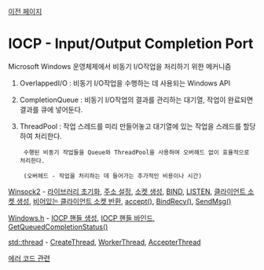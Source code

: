 [이전 페이지](https://github.com/kksoo0131/Study)
# IOCP - Input/Output Completion Port

  Microsoft Windows 운영체제에서 비동기 I/O작업을 처리하기 위한 메커니즘
  

1. OverlappedI/O : 비동기 I/O작업을 수행하는 데 사용되는 Windows API

2. CompletionQueue : 비동기 I/O작업의 결과를 관리하는 대기열, 작업이 완료되면 결과를 큐에 넣어둔다.

3. ThreadPool : 작업 스레드를 미리 만들어놓고 대기열에 있는 작업을 스레드를 할당하여 처리한다.

        수행된 비동기 작업들을 Queue와 ThreadPool을 사용하여 오버헤드 없이 효율적으로 처리한다.
        
        (오버헤드 - 작업을 처리하는 데 들어가는 추가적인 비용이나 시간)
	

[Winsock2](https://github.com/kksoo0131/Study/tree/main/IOCP/Winsock) - [라이브러리 초기화](https://github.com/kksoo0131/Study/blob/main/IOCP/Winsock/%EB%9D%BC%EC%9D%B4%EB%B8%8C%EB%9F%AC%EB%A6%AC%20%EC%B4%88%EA%B8%B0%ED%99%94.cpp), [주소 설정](https://github.com/kksoo0131/Study/blob/main/IOCP/Winsock/%EC%A3%BC%EC%86%8C%20%EC%84%A4%EC%A0%95.cpp), [소켓 생성](https://github.com/kksoo0131/Study/blob/main/IOCP/Winsock/%EC%86%8C%EC%BC%93%20%EC%83%9D%EC%84%B1.cpp), [BIND](https://github.com/kksoo0131/Study/blob/main/IOCP/Winsock/BIND.cpp), [LISTEN](https://github.com/kksoo0131/Study/blob/main/IOCP/Winsock/LISTESN.cpp), 
[클라이언트 소켓 생성](https://github.com/kksoo0131/Study/blob/main/IOCP/Winsock/%ED%81%B4%EB%9D%BC%EC%9D%B4%EC%96%B8%ED%8A%B8%20%EC%86%8C%EC%BC%93%20%EC%83%9D%EC%84%B1.cpp), [비어있는 클라이언트 소켓 반환](https://github.com/kksoo0131/Study/blob/main/IOCP/Winsock/%EB%B9%84%EC%96%B4%EC%9E%88%EB%8A%94%20%ED%81%B4%EB%9D%BC%EC%9D%B4%EC%96%B8%ED%8A%B8%20%EC%86%8C%EC%BC%93%20%EB%B0%98%ED%99%98.cpp), [accept()](https://github.com/kksoo0131/Study/blob/main/IOCP/Winsock/accept().cpp), [BindRecv()](https://github.com/kksoo0131/Study/blob/main/IOCP/Winsock/BindRecv().cpp), [SendMsg()](https://github.com/kksoo0131/Study/blob/main/IOCP/Winsock/SendMsg().cpp)












[Windows.h](https://github.com/kksoo0131/Study/blob/main/IOCP/Windows.md) - [IOCP 핸들 생성](https://github.com/kksoo0131/Study/blob/main/IOCP/Windows/IOCP%20%ED%95%B8%EB%93%A4%20%EC%83%9D%EC%84%B1.cpp), [IOCP 핸들 바인드](https://github.com/kksoo0131/Study/blob/main/IOCP/Windows/IOCP%20%ED%95%B8%EB%93%A4%20%EB%B0%94%EC%9D%B8%EB%93%9C.cpp), [GetQueuedCompletionStatus()](https://github.com/kksoo0131/Study/blob/main/IOCP/Windows/GetQueuedCompletionStatus().cpp)


[std::thread](https://github.com/kksoo0131/Study/blob/main/IOCP/std::thread.md) - [CreateThread](https://github.com/kksoo0131/Study/blob/main/IOCP/std::thread/%EC%9B%8C%EC%BB%A4%20%EC%8A%A4%EB%A0%88%EB%93%9C%20%EC%83%9D%EC%84%B1.cpp), [WorkerThread](https://github.com/kksoo0131/Study/blob/main/IOCP/std::thread/WorkerThread.cpp), [AccepterThread](https://github.com/kksoo0131/Study/blob/main/IOCP/std::thread/AccpterThread.cpp)




      
[에러 코드 관련](https://github.com/kksoo0131/Study/blob/main/IOCP/Error.md)
